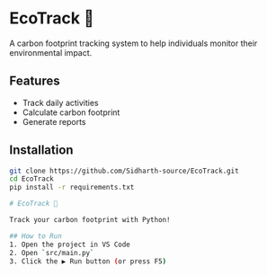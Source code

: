 # EcoTrack 🌱

A carbon footprint tracking system to help individuals monitor their environmental impact.

## Features
- Track daily activities
- Calculate carbon footprint
- Generate reports

## Installation
```bash
git clone https://github.com/Sidharth-source/EcoTrack.git
cd EcoTrack
pip install -r requirements.txt

# EcoTrack 🌱

Track your carbon footprint with Python!

## How to Run
1. Open the project in VS Code
2. Open `src/main.py`
3. Click the ▶️ Run button (or press F5)
